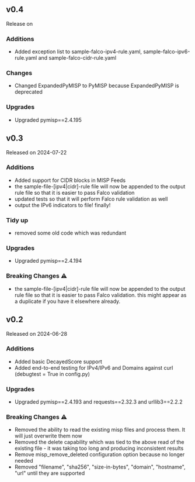 ## v0.4

Release on 

### Additions
* Added exception list to sample-falco-ipv4-rule.yaml, sample-falco-ipv6-rule.yaml and sample-falco-cidr-rule.yaml

### Changes
* Changed ExpandedPyMISP to PyMISP because ExpandedPyMISP is deprecated

### Upgrades
* Upgraded pymisp==2.4.195

## v0.3

Released on 2024-07-22

### Additions
* Added support for CIDR blocks in MISP Feeds
* the sample-file-[ipv4|cidr]-rule file will now be appended to the output rule file so that it is easier to pass Falco validation
* updated tests so that it will perform Falco rule validation as well
* output the IPv6 indicators to file!  finally!

### Tidy up
* removed some old code which was redundant

### Upgrades
* Upgraded pymisp==2.4.194

### Breaking Changes :warning:
* the sample-file-[ipv4|cidr]-rule file will now be appended to the output rule file so that it is easier to pass Falco validation.  this might appear as a duplicate if you have it elsewhere already.

## v0.2

Released on 2024-06-28

### Additions
* Added basic DecayedScore support
* Added end-to-end testing for IPv4/IPv6 and Domains against curl (debugtest = True in config.py)

### Upgrades
* Upgraded pymisp==2.4.193 and requests==2.32.3 and urllib3==2.2.2

### Breaking Changes :warning:
* Removed the ability to read the existing misp files and process them.  It will just overwrite them now
* Removed the delete capability which was tied to the above read of the existing file - it was taking too long and producing inconsistent results
* Remove misp_remove_deleted configuration option because no longer needed
* Removed "filename", "sha256", "size-in-bytes", "domain", "hostname", "url" until they are supported
